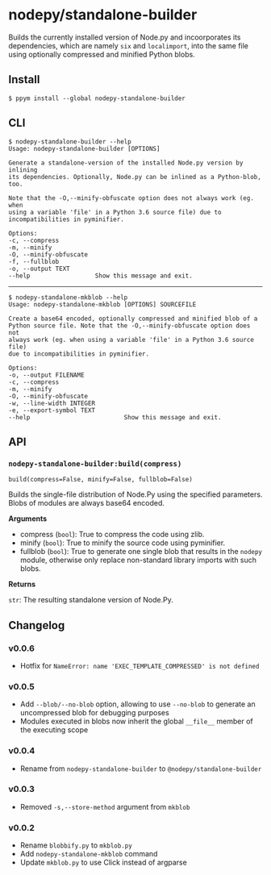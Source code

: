 # nodepy/standalone-builder

Builds the currently installed version of Node.py and incoorporates its
dependencies, which are namely `six` and `localimport`, into the same file
using optionally compressed and minified Python blobs.

## Install

    $ ppym install --global nodepy-standalone-builder

## CLI

    $ nodepy-standalone-builder --help
    Usage: nodepy-standalone-builder [OPTIONS]

    Generate a standalone-version of the installed Node.py version by inlining
    its dependencies. Optionally, Node.py can be inlined as a Python-blob,
    too.

    Note that the -O,--minify-obfuscate option does not always work (eg. when
    using a variable 'file' in a Python 3.6 source file) due to
    incompatibilities in pyminifier.

    Options:
    -c, --compress
    -m, --minify
    -O, --minify-obfuscate
    -f, --fullblob
    -o, --output TEXT
    --help                  Show this message and exit.

---

    $ nodepy-standalone-mkblob --help
    Usage: nodepy-standalone-mkblob [OPTIONS] SOURCEFILE

    Create a base64 encoded, optionally compressed and minified blob of a
    Python source file. Note that the -O,--minify-obfuscate option does not
    always work (eg. when using a variable 'file' in a Python 3.6 source file)
    due to incompatibilities in pyminifier.

    Options:
    -o, --output FILENAME
    -c, --compress
    -m, --minify
    -O, --minify-obfuscate
    -w, --line-width INTEGER
    -e, --export-symbol TEXT
    --help                          Show this message and exit.

## API

### `nodepy-standalone-builder:build(compress)`

```
build(compress=False, minify=False, fullblob=False)
```

Builds the single-file distribution of Node.Py using the specified
parameters. Blobs of modules are always base64 encoded.

__Arguments__

- compress (`bool`): True to compress the code using zlib.
- minify (`bool`): True to minify the source code using pyminifier.
- fullblob (`bool`): True to generate one single blob that results in
    the `nodepy` module, otherwise only replace non-standard library
    imports with such blobs.

__Returns__

`str`: The resulting standalone version of Node.Py.

## Changelog

### v0.0.6

- Hotfix for `NameError: name 'EXEC_TEMPLATE_COMPRESSED' is not defined`

### v0.0.5

- Add `--blob/--no-blob` option, allowing to use `--no-blob` to generate an
  uncompressed blob for debugging purposes
- Modules executed in blobs now inherit the global `__file__` member of the
  executing scope

### v0.0.4

- Rename from `nodepy-standalone-builder` to `@nodepy/standalone-builder`

### v0.0.3

- Removed `-s,--store-method` argument from `mkblob`

### v0.0.2

- Rename `blobbify.py` to `mkblob.py`
- Add `nodepy-standalone-mkblob` command
- Update `mkblob.py` to use Click instead of argparse
